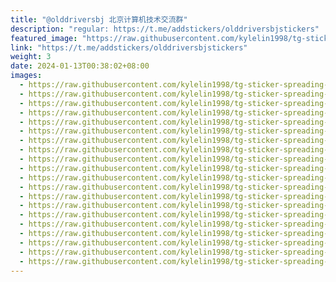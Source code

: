 ```yaml
---
title: "@olddriversbj 北京计算机技术交流群"
description: "regular: https://t.me/addstickers/olddriversbjstickers"
featured_image: "https://raw.githubusercontent.com/kylelin1998/tg-sticker-spreading-worldwide-images/main/img/92af81d4-5c9d-47e3-8734-2df9db60ecbf.jpg"
link: "https://t.me/addstickers/olddriversbjstickers"
weight: 3
date: 2024-01-13T00:38:02+08:00
images:
  - https://raw.githubusercontent.com/kylelin1998/tg-sticker-spreading-worldwide-images/main/img/92af81d4-5c9d-47e3-8734-2df9db60ecbf.jpg
  - https://raw.githubusercontent.com/kylelin1998/tg-sticker-spreading-worldwide-images/main/img/547b3d32-3405-4e3b-b940-4aaa6f941919.jpg
  - https://raw.githubusercontent.com/kylelin1998/tg-sticker-spreading-worldwide-images/main/img/cd9bb96c-acc7-4fe4-8eb9-ec4c19302c3e.jpg
  - https://raw.githubusercontent.com/kylelin1998/tg-sticker-spreading-worldwide-images/main/img/a2dfcd0c-7321-4e11-8201-2d93266ce386.jpg
  - https://raw.githubusercontent.com/kylelin1998/tg-sticker-spreading-worldwide-images/main/img/547f0737-7215-48c8-8857-12f0bde0d1f3.jpg
  - https://raw.githubusercontent.com/kylelin1998/tg-sticker-spreading-worldwide-images/main/img/0799b33b-07c2-4ca3-ae2f-e3f032e001d8.jpg
  - https://raw.githubusercontent.com/kylelin1998/tg-sticker-spreading-worldwide-images/main/img/1eb273c3-b06c-476e-84ad-3b0c8263b8b9.jpg
  - https://raw.githubusercontent.com/kylelin1998/tg-sticker-spreading-worldwide-images/main/img/e0e029aa-78fe-4974-aa24-5ae82aa3ab8f.jpg
  - https://raw.githubusercontent.com/kylelin1998/tg-sticker-spreading-worldwide-images/main/img/e1a38326-7fb2-4f15-a46f-2483476d1f79.jpg
  - https://raw.githubusercontent.com/kylelin1998/tg-sticker-spreading-worldwide-images/main/img/aa8c3d8d-09d7-4ecd-a560-1157e7eda5fd.jpg
  - https://raw.githubusercontent.com/kylelin1998/tg-sticker-spreading-worldwide-images/main/img/92fbab6f-d601-4915-a12a-779372e67b7e.jpg
  - https://raw.githubusercontent.com/kylelin1998/tg-sticker-spreading-worldwide-images/main/img/2d9b36e6-db10-4654-9b18-785797056287.jpg
  - https://raw.githubusercontent.com/kylelin1998/tg-sticker-spreading-worldwide-images/main/img/0528ab00-a9ce-4085-8329-584542686816.jpg
  - https://raw.githubusercontent.com/kylelin1998/tg-sticker-spreading-worldwide-images/main/img/144f2de7-8bac-4217-939b-e1757ca7e990.jpg
  - https://raw.githubusercontent.com/kylelin1998/tg-sticker-spreading-worldwide-images/main/img/66f81203-fd9f-4523-a949-acabce119327.jpg
  - https://raw.githubusercontent.com/kylelin1998/tg-sticker-spreading-worldwide-images/main/img/bec9032c-fa77-4ecb-bf7c-85b5c2033b9e.jpg
  - https://raw.githubusercontent.com/kylelin1998/tg-sticker-spreading-worldwide-images/main/img/06cfe279-4255-4ca7-9ed7-53bdc83a54f1.jpg
  - https://raw.githubusercontent.com/kylelin1998/tg-sticker-spreading-worldwide-images/main/img/3a100d0d-46ec-4660-9df2-d9037cbf0cbe.jpg
  - https://raw.githubusercontent.com/kylelin1998/tg-sticker-spreading-worldwide-images/main/img/9a0b8412-a1e0-4f43-92c3-efa980d919c5.jpg
  - https://raw.githubusercontent.com/kylelin1998/tg-sticker-spreading-worldwide-images/main/img/790ca672-3048-4a18-9ce5-2432b19f733f.jpg
---
```

